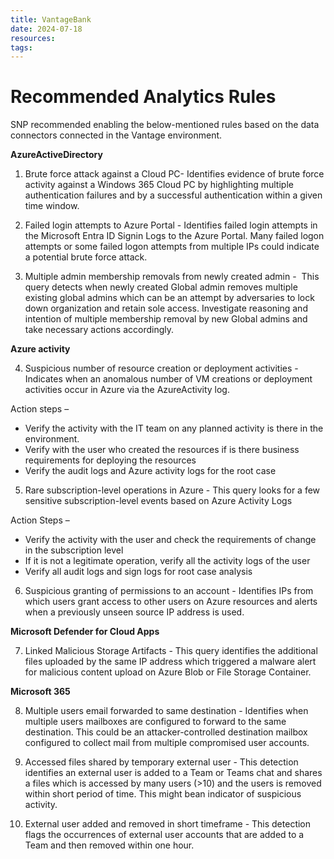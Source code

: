 ```yaml
---
title: VantageBank
date: 2024-07-18
resources: 
tags:
---
```


# Recommended Analytics Rules

SNP recommended enabling the below-mentioned rules based on the data connectors connected in the Vantage environment.

**AzureActiveDirectory**

1. Brute force attack against a Cloud PC- Identifies evidence of brute force activity against a Windows 365 Cloud PC by highlighting multiple authentication failures and by a successful authentication within a given time window.

2. Failed login attempts to Azure Portal - Identifies failed login attempts in the Microsoft Entra ID Signin Logs to the Azure Portal. Many failed logon attempts or some failed logon attempts from multiple IPs could indicate a potential brute force attack.

3. Multiple admin membership removals from newly created admin -  This query detects when newly created Global admin removes multiple existing global admins which can be an attempt by adversaries to lock down organization and retain sole access. Investigate reasoning and intention of multiple membership removal by new Global admins and take necessary actions accordingly.

**Azure activity**

4. Suspicious number of resource creation or deployment activities - Indicates when an anomalous number of VM creations or deployment activities occur in Azure via the AzureActivity log.

Action steps –

* Verify the activity with the IT team on any planned activity is there in the environment.
* Verify with the user who created the resources if is there business requirements for deploying the resources
* Verify the audit logs and Azure activity logs for the root case

5. Rare subscription-level operations in Azure - This query looks for a few sensitive subscription-level events based on Azure Activity Logs

Action Steps –

- Verify the activity with the user and check the requirements of change in the subscription level
- If it is not a legitimate operation, verify all the activity logs of the user
- Verify all audit logs and sign logs for root case analysis

6. Suspicious granting of permissions to an account - Identifies IPs from which users grant access to other users on Azure resources and alerts when a previously unseen source IP address is used.

**Microsoft Defender for Cloud Apps**
  
7. Linked Malicious Storage Artifacts - This query identifies the additional files uploaded by the same IP address which triggered a malware alert for malicious content upload on Azure Blob or File Storage Container.

**Microsoft 365**

8. Multiple users email forwarded to same destination - Identifies when multiple users mailboxes are configured to forward to the same destination. This could be an attacker-controlled destination mailbox configured to collect mail from multiple compromised user accounts.

9. Accessed files shared by temporary external user - This detection identifies an external user is added to a Team or Teams chat and shares a files which is accessed by many users (>10) and the users is removed within short period of time. This might bean indicator of suspicious activity.

10. External user added and removed in short timeframe - This detection flags the occurrences of external user accounts that are added to a Team and then removed within one hour.